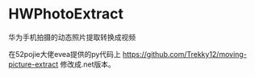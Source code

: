 # HWPhotoExtract
华为手机拍摄的动态照片提取转换成视频

在52pojie大佬evea提供的py代码上
https://github.com/Trekky12/moving-picture-extract
修改成.net版本。
